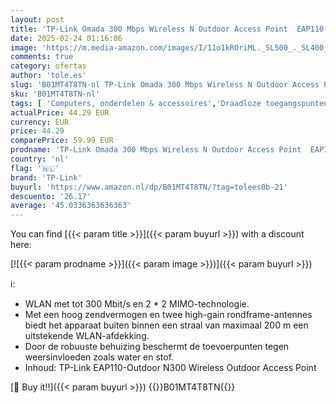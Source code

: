 ```yaml
---
layout: post
title: 'TP-Link Omada 300 Mbps Wireless N Outdoor Access Point  EAP110-Outdoor '
date: 2025-02-24 01:16:06
image: 'https://m.media-amazon.com/images/I/11o1kROriML._SL500_._SL400_.jpg'
comments: true
category: ofertas
author: 'tole.es'
slug: 'B01MT4T8TN-nl TP-Link Omada 300 Mbps Wireless N Outdoor Access Point...'
sku: 'B01MT4T8TN-nl'
tags: [ 'Computers, onderdelen & accessoires','Draadloze toegangspunten','Elektronica','Netwerkapparaten','tp-link','🇳🇱', ]
actualPrice: 44.29 EUR
currency: EUR
price: 44.29
comparePrice: 59.99 EUR
prodname: 'TP-Link Omada 300 Mbps Wireless N Outdoor Access Point  EAP110-Outdoor '
country: 'nl'
flag: '🇳🇱'
brand: 'TP-Link'
buyurl: 'https://www.amazon.nl/dp/B01MT4T8TN/?tag=tolees0b-21'
descuento: '26.17'
average: '45.0336363636363'
---
```


You can find [{{< param title >}}]({{< param buyurl >}}) with a discount here:

[![{{< param prodname >}}]({{< param image >}})]({{< param buyurl >}})

ℹ️:

- WLAN met tot 300 Mbit/s en 2 * 2 MIMO-technologie.
- Met een hoog zendvermogen en twee high-gain rondframe-antennes biedt het apparaat buiten binnen een straal van maximaal 200 m een uitstekende WLAN-afdekking.
- Door de robuuste behuizing beschermt de toevoerpunten tegen weersinvloeden zoals water en stof.
- Inhoud: TP-Link EAP110-Outdoor N300 Wireless Outdoor Access Point

[🛒 Buy it!!]({{< param buyurl >}})
{{<world>}}B01MT4T8TN{{</world>}}
